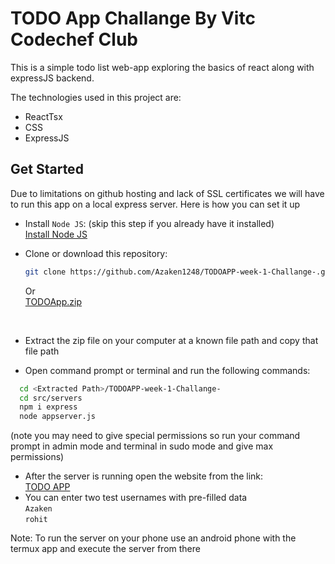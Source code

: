 # TODO App Challange By Vitc Codechef Club

This is a simple todo list web-app exploring the basics of react along with expressJS backend.

The technologies used in this project are:

- ReactTsx 
- CSS
- ExpressJS

## Get Started

Due to limitations on github hosting and lack of SSL certificates we will have to run this app on a local express server.
Here is how you can set it up

- Install `Node JS`:
  (skip this step if you already have it installed)
  <br>
  [Install Node JS](https://nodejs.org/en/download/package-manager)
  <br> 
- Clone or download this repository:
  ```sh
  git clone https://github.com/Azaken1248/TODOAPP-week-1-Challange-.git
  ```
  Or
  <br>
  [TODOApp.zip](https://github.com/Azaken1248/TODOAPP-week-1-Challange-/archive/refs/heads/main.zip)

  <br>

- Extract the zip file on your computer at a known file path and copy that file path
- Open command prompt or terminal and run the following commands:
```sh
  cd <Extracted Path>/TODOAPP-week-1-Challange-
  cd src/servers
  npm i express
  node appserver.js
```
(note you may need to give special permissions so run your command prompt in admin mode and terminal in sudo mode and give max permissions)

- After the server is running open the website from the link:
  <br>
  [TODO APP](https://azaken1248.github.io/TODOAPP-week-1-Challange-/)
  <br>
- You can enter two test usernames with pre-filled data
  <br>
   ```Azaken```
  <br>
   ```rohit```

 Note: To run the server on your phone use an android phone with the termux app and execute the server from there
